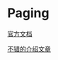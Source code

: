 # Paging

[官方文档](https://developer.android.com/topic/libraries/architecture/paging/v3-paged-data#data-source)

[不错的介绍文章](https://medium.com/androiddevelopers/introduction-to-paging-3-0-in-the-mad-skills-series-648f77231121)

